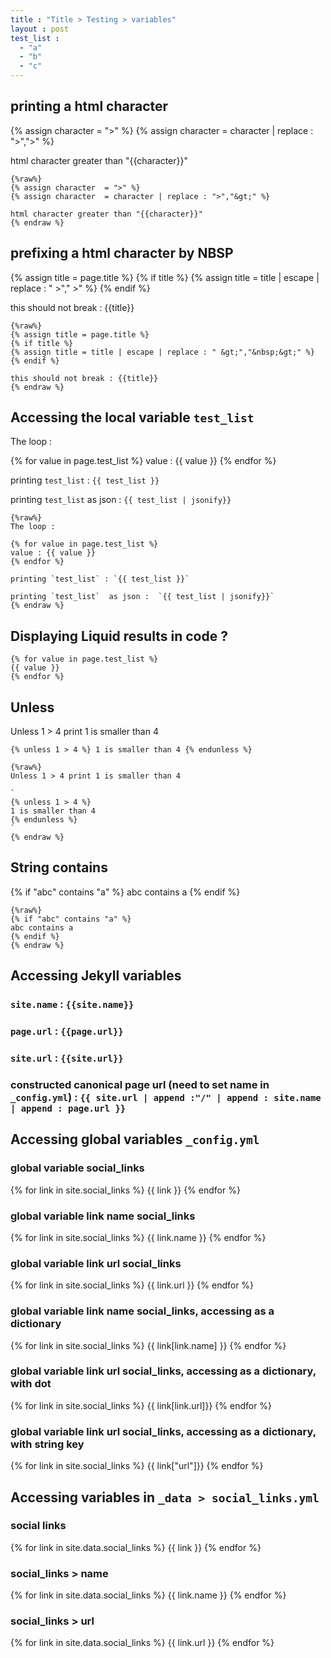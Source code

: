 ```yaml
---
title : "Title > Testing > variables"
layout : post
test_list :
  - "a"
  - "b"
  - "c"
---
```


## printing a html character

{% assign character  = ">" %}
{% assign character  = character | replace : ">","&gt;" %}
                                                 
html character greater than "{{character}}"

```
{%raw%}
{% assign character  = ">" %}
{% assign character  = character | replace : ">","&gt;" %}
                                                 
html character greater than "{{character}}"
{% endraw %}
```



## prefixing a html character by NBSP


{% assign title = page.title %}
{% if title %}
{% assign title = title | escape | replace : " &gt;","&nbsp;&gt;" %}
{% endif %}

this should not break : {{title}}

```
{%raw%}
{% assign title = page.title %}
{% if title %}
{% assign title = title | escape | replace : " &gt;","&nbsp;&gt;" %}
{% endif %}

this should not break : {{title}}
{% endraw %}
```

## Accessing the local variable `test_list`
         
The loop :

{% for value in page.test_list %}
value : {{ value }}
{% endfor %}

printing `test_list` : `{{ test_list }}`

printing `test_list`  as json :  `{{ test_list | jsonify}}`

```
{%raw%}
The loop :

{% for value in page.test_list %}
value : {{ value }}
{% endfor %}

printing `test_list` : `{{ test_list }}`

printing `test_list`  as json :  `{{ test_list | jsonify}}`
{% endraw %}
```

## Displaying Liquid results in code ?

```
{% for value in page.test_list %}
{{ value }}
{% endfor %}
```

## Unless

Unless 1 > 4 print 1 is smaller than 4

`
{% unless 1 > 4 %}
1 is smaller than 4
{% endunless %}
`

```
{%raw%}
Unless 1 > 4 print 1 is smaller than 4

`
{% unless 1 > 4 %}
1 is smaller than 4
{% endunless %}
`
{% endraw %}
```
## String contains

{% if "abc" contains "a" %}
abc contains a
{% endif %}

```
{%raw%}
{% if "abc" contains "a" %}
abc contains a
{% endif %}
{% endraw %}
```

## Accessing Jekyll variables

### `site.name` : `{{site.name}}`

### `page.url` : `{{page.url}}`

### `site.url` : `{{site.url}}`

### constructed canonical page url (need to set name in `_config.yml`) : `{{ site.url | append :"/" | append : site.name | append : page.url }}`

## Accessing global variables `_config.yml`

### global variable social_links

{% for link in site.social_links %}
{{ link }}
{% endfor %}

### global variable link name social_links

{% for link in site.social_links %}
{{ link.name }}
{% endfor %}

### global variable link url social_links

{% for link in site.social_links %}
{{ link.url }}
{% endfor %}


### global variable link name social_links, accessing as a dictionary

{% for link in site.social_links %}
{{ link[link.name] }}
{% endfor %}

### global variable link url social_links, accessing as a dictionary, with dot

{% for link in site.social_links %}
{{ link[link.url]}}
{% endfor %}

### global variable link url social_links, accessing as a dictionary, with string key

{% for link in site.social_links %}
{{ link["url"]}}
{% endfor %}

## Accessing variables in `_data > social_links.yml`

### social links

{% for link in site.data.social_links %}
{{ link }}
{% endfor %}

### social_links > name

{% for link in site.data.social_links %}
{{ link.name }}
{% endfor %}

### social_links > url

{% for link in site.data.social_links %}
{{ link.url }}
{% endfor %}

